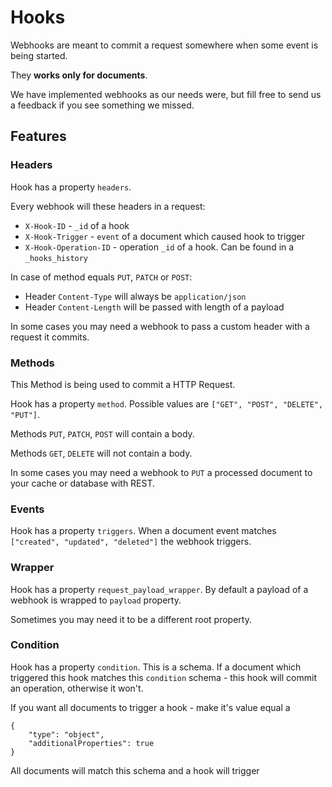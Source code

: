 # Hooks

Webhooks are meant to commit a request somewhere when some event is being started.

They **works only for documents**.

We have implemented webhooks as our needs were, but fill free to send us a feedback if you see something we missed.

## Features

### Headers

Hook has a property `headers`. 

Every webhook will these headers in a request:
  
  * `X-Hook-ID` - `_id` of a hook
  * `X-Hook-Trigger` - `event` of a document which caused hook to trigger
  * `X-Hook-Operation-ID` - operation `_id` of a hook. Can be found in a `_hooks_history`

In case of method equals `PUT`, `PATCH` or `POST`:

  * Header `Content-Type` will always be `application/json`
  * Header `Content-Length` will be passed with length of a payload

In some cases you may need a webhook to pass a custom header with a request it commits.

### Methods

This Method is being used to commit a HTTP Request.

Hook has a property `method`. Possible values are `["GET", "POST", "DELETE", "PUT"]`. 

Methods `PUT`, `PATCH`, `POST` will contain a body. 

Methods `GET`, `DELETE` will not contain a body.

In some cases you may need a webhook to `PUT` a processed document to your cache or database with REST.

### Events

Hook has a property `triggers`. When a document event matches `["created", "updated", "deleted"]` the webhook triggers.

### Wrapper

Hook has a property `request_payload_wrapper`. By default a payload of a webhook is wrapped to `payload` property. 

Sometimes you may need it to be a different root property.

### Condition

Hook has a property `condition`. This is a schema. If a document which triggered this hook matches this `condition` schema - this hook will commit an operation, otherwise it won't.

If you want all documents to trigger a hook - make it's value equal a

    {
        "type": "object",
        "additionalProperties": true
    }

All documents will match this schema and a hook will trigger